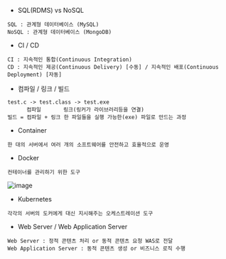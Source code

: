 * SQL(RDMS) vs NoSQL
```
SQL : 관계형 데이터베이스 (MySQL)
NoSQL : 관계형 데이터베이스 (MongoDB)
```
* CI / CD
```
CI : 지속적인 통합(Continuous Integration)
CD : 지속적인 제공(Continuous Delivery) [수동] / 지속적인 배포(Continuous Deployment) [자동] 
```
* 컴파일 / 링크 / 빌드
```
test.c -> test.class -> test.exe
      컴파일       링크(링커가 라이브러리등을 연결)
빌드 = 컴파일 + 링크 한 파일들을 실행 가능한(exe) 파일로 만드는 과정
```
* Container
```
한 대의 서버에서 여러 개의 소프트웨어를 안전하고 효율적으로 운영
```
* Docker
```
컨테이너를 관리하기 위한 도구
```
![image](https://github.com/user-attachments/assets/9b18903b-22cb-4c5c-8652-f52a419100b3)
* Kubernetes
```
각각의 서버의 도커에게 대신 지시해주는 오케스트레이션 도구
```
* Web Server / Web Application Server
```
Web Server : 정적 콘텐츠 처리 or 동적 콘텐츠 요청 WAS로 전달
Web Application Server : 동적 콘텐츠 생성 or 비즈니스 로직 수행
```
